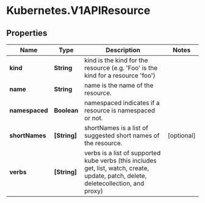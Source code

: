 # Kubernetes.V1APIResource

## Properties
Name | Type | Description | Notes
------------ | ------------- | ------------- | -------------
**kind** | **String** | kind is the kind for the resource (e.g. &#39;Foo&#39; is the kind for a resource &#39;foo&#39;) | 
**name** | **String** | name is the name of the resource. | 
**namespaced** | **Boolean** | namespaced indicates if a resource is namespaced or not. | 
**shortNames** | **[String]** | shortNames is a list of suggested short names of the resource. | [optional] 
**verbs** | **[String]** | verbs is a list of supported kube verbs (this includes get, list, watch, create, update, patch, delete, deletecollection, and proxy) | 


